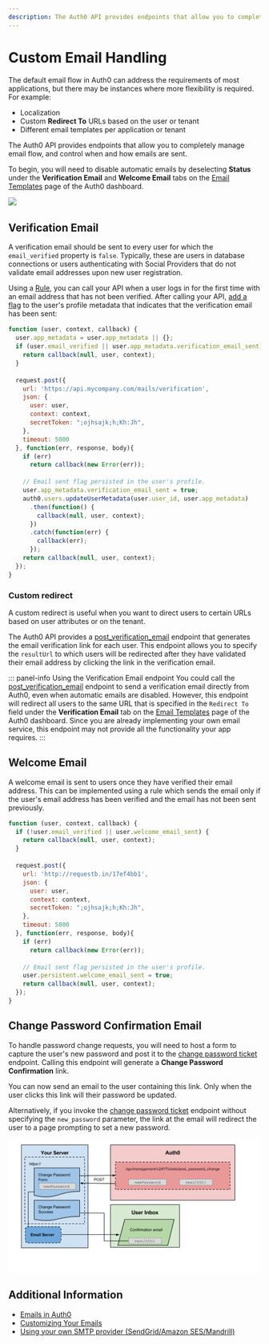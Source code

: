 ```yaml
---
description: The Auth0 API provides endpoints that allow you to completely manage email flow, and control when and how emails are sent.
---
```


# Custom Email Handling

The default email flow in Auth0 can address the requirements of most applications, but there may be instances where more flexibility is required. For example:

 * Localization
 * Custom **Redirect To** URLs based on the user or tenant
 * Different email templates per application or tenant

The Auth0 API provides endpoints that allow you to completely manage email flow, and control when and how emails are sent.

To begin, you will need to disable automatic emails by deselecting **Status** under the **Verification Email** and **Welcome Email** tabs on the [Email Templates](${uiURL}/#/emails) page of the Auth0 dashboard.

![](/media/articles/email/custom/email-custom.png)

## Verification Email

A verification email should be sent to every user for which the `email_verified` property is `false`. Typically, these are users in database connections or users authenticating with Social Providers that do not validate email addresses upon new user registration.

Using a [Rule](/rules), you can call your API when a user logs in for the first time with an email address that has not been verified. After calling your API, [add a flag](/rules/metadata-in-rules) to the user's profile metadata that indicates that the verification email has been sent:

```js
function (user, context, callback) {
  user.app_metadata = user.app_metadata || {};
  if (user.email_verified || user.app_metadata.verification_email_sent) {
    return callback(null, user, context);
  }

  request.post({
    url: 'https://api.mycompany.com/mails/verification',
    json: {
      user: user,
      context: context,
      secretToken: ";ojhsajk;h;Kh:Jh",
    },
    timeout: 5000
  }, function(err, response, body){
    if (err)
      return callback(new Error(err));

    // Email sent flag persisted in the user's profile.
    user.app_metadata.verification_email_sent = true;
    auth0.users.updateUserMetadata(user.user_id, user.app_metadata)
      .then(function() {
        callback(null, user, context);
      })
      .catch(function(err) {
        callback(err);
      });
    return callback(null, user, context);
  });
}
```

### Custom redirect

A custom redirect is useful when you want to direct users to certain URLs based on user attributes or on the tenant.

The Auth0 API provides a [post_verification_email](/api/v2#!/Tickets/post_email_verification) endpoint that generates the email verification link for each user. This endpoint allows you to specify the `resultUrl` to which users will be redirected after they have validated their email address by clicking the link in the verification email.

::: panel-info Using the Verification Email endpoint
You could call the [post_verification_email](/api/v2#!/Jobs/post_verification_email) endpoint to send a verification email directly from Auth0, even when automatic emails are disabled. However, this endpoint will redirect all users to the same URL that is specified in the `Redirect To` field under the **Verification Email** tab on the [Email Templates](${uiURL}/#/emails) page of the Auth0 dashboard. Since you are already implementing your own email service, this endpoint may not provide all the functionality your app requires.
:::

## Welcome Email

A welcome email is sent to users once they have verified their email address. This can be implemented using a rule which sends the email only if the user's email address has been verified and the email has not been sent previously.

```js
function (user, context, callback) {
  if (!user.email_verified || user.welcome_email_sent) {
    return callback(null, user, context);
  }

  request.post({
    url: 'http://requestb.in/17ef4bb1',
    json: {
      user: user,
      context: context,
      secretToken: ";ojhsajk;h;Kh:Jh",
    },
    timeout: 5000
  }, function(err, response, body){
    if (err)
      return callback(new Error(err));

    // Email sent flag persisted in the user's profile.
    user.persistent.welcome_email_sent = true;
    return callback(null, user, context);
  });
}
```

## Change Password Confirmation Email

To handle password change requests, you will need to host a form to capture the user's new password and post it to the [change password ticket](/api/management/v2#!/Tickets/post_password_change) endpoint. Calling this endpoint will generate a **Change Password Confirmation** link. 

You can now send an email to the user containing this link. Only when the user clicks this link will their password be updated.

Alternatively, if you invoke the [change password ticket](/api/management/v2#!/Tickets/post_password_change) endpoint without specifying the `new_password` parameter, the link at the email will redirect the user to a page prompting to set a new password.

![](/media/articles/email/custom/change-password.png)

## Additional Information

 * [Emails in Auth0](/email)
 * [Customizing Your Emails](/email/templates)
 * [Using your own SMTP provider (SendGrid/Amazon SES/Mandrill)](/email/providers)
